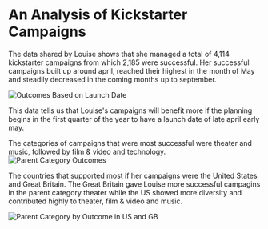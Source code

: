 # An Analysis of Kickstarter Campaigns

The data shared by Louise shows that she managed a total of 4,114 kickstarter campaigns from which 2,185 were successful.
Her successful campaigns built up around april, reached their highest in the month of May and steadily decreased in the coming months up to september. 

![Outcomes Based on Launch Date](https://user-images.githubusercontent.com/78698456/108595176-67232f80-734c-11eb-9b52-4a1a54795a4e.png)

This data tells us that Louise's campaigns will benefit more if the planning begins in the first quarter of the year to have a launch date of late april early may.

The categories of campaigns that were most successful were theater and music, followed by film & video and technology. 
![Parent Category Outcomes](https://user-images.githubusercontent.com/78698456/108595290-16600680-734d-11eb-8635-d6cbc60644b2.png)

The countries that supported most if her campaigns were the United States and Great Britain. The Great Britain gave Louise more successful campagins in the parent category theater while the US showed more diversity and contributed highly to theater, film & video and music.

![Parent Category by Outcome in US and GB](https://user-images.githubusercontent.com/78698456/108595318-3a234c80-734d-11eb-89ce-109a04708602.png)
